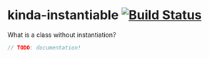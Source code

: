 # kinda-instantiable [![Build Status](https://travis-ci.org/kinda/kinda-instantiable.svg?branch=master)](https://travis-ci.org/kinda/kinda-instantiable)

What is a class without instantiation?

```js
// TODO: documentation!
```
